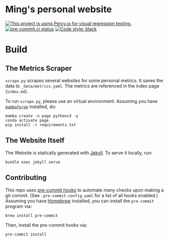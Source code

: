 # Ming's personal website

[![This project is using Percy.io for visual regression testing.](https://percy.io/static/images/percy-badge.svg)](https://percy.io/dd9e34b0/myli.page)
[![pre-commit.ci status](https://results.pre-commit.ci/badge/github/tslmy/tslmy.github.io/main.svg)](https://results.pre-commit.ci/latest/github/tslmy/tslmy.github.io/main)
[![Code style: black](https://img.shields.io/badge/code%20style-black-000000.svg)](https://github.com/psf/black)

# Build

## The Metrics Scraper
`scrape.py` scrapes several websites for some personal metrics. It saves the data to `_data/metrics.yaml`. The metrics are referenced in the index page (`index.md`).

To run `scrape.py`, please use an virtual environment. Assuming you have [`mambaforge`](https://github.com/conda-forge/miniforge#mambaforge) installed, do:

```shell
mamba create -n page python=3 -y
conda activate page
pip install -r requirements.txt
```

## The Website Itself
The Website is statically generated with [Jekyll](https://jekyllrb.com/). To serve it locally, run:

```shell
bundle exec jekyll serve
```

## Contributing
This repo uses [pre-commit hooks](https://pre-commit.com/) to automate many checks upon making a git commit. (See `.pre-commit-config.yaml` for a list of all hooks enabled.) Assuming you have [Homebrew](https://brew.sh/) installed, you can install the `pre-commit` program via:


```shell
brew install pre-commit
```

Then, install the pre-commit hooks via:

```shell
pre-commit install
```
